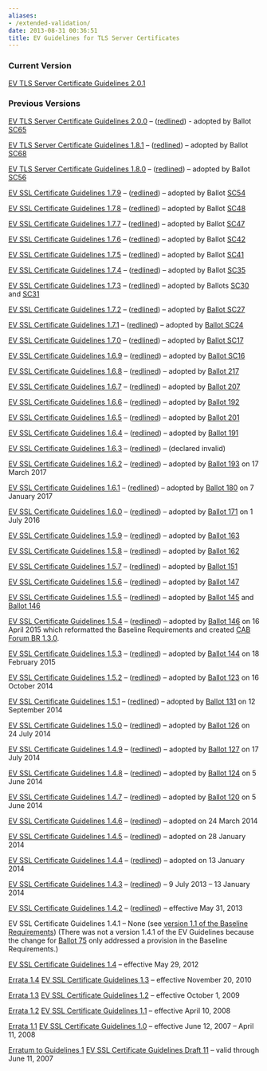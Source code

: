```yaml
---
aliases:
- /extended-validation/
date: 2013-08-31 00:36:51
title: EV Guidelines for TLS Server Certificates
---
```


### Current Version

[EV TLS Server Certificate Guidelines 2.0.1][201]

### Previous Versions

[EV TLS Server Certificate Guidelines 2.0.0][200] – ([redlined][200r]) - adopted by Ballot [SC65][sc65]

[EV TLS Server Certificate Guidelines 1.8.1][181] – ([redlined][181r]) – adopted by Ballot [SC68][sc68]

[EV TLS Server Certificate Guidelines 1.8.0][1] – ([redlined][2]) – adopted by Ballot [SC56][3]

[EV SSL Certificate Guidelines 1.7.9][4] – ([redlined][5]) – adopted by Ballot [SC54][6]

[EV SSL Certificate Guidelines 1.7.8][7] – ([redlined][8]) – adopted by Ballot [SC48][9]

[EV SSL Certificate Guidelines 1.7.7][10] – ([redlined][11]) – adopted by Ballot [SC47][12]

[EV SSL Certificate Guidelines 1.7.6][13] – ([redlined][14]) – adopted by Ballot [SC42][15]

[EV SSL Certificate Guidelines 1.7.5][16] – ([redlined][17]) – adopted by Ballot [SC41][18]

[EV SSL Certificate Guidelines 1.7.4][19] – ([redlined][20]) – adopted by Ballot [SC35][21]

[EV SSL Certificate Guidelines 1.7.3][22] – ([redlined][23]) – adopted by Ballots [SC30][24] and [SC31][25]

[EV SSL Certificate Guidelines 1.7.2][26] – ([redlined][27]) – adopted by [Ballot SC27][28]

[EV SSL Certificate Guidelines 1.7.1][29] – ([redlined][30]) – adopted by [Ballot SC24][31]

[EV SSL Certificate Guidelines 1.7.0][32] – ([redlined][33]) – adopted by [Ballot SC17][34]

[EV SSL Certificate Guidelines 1.6.9][35] – ([redlined][36]) – adopted by [Ballot SC16][37]

[EV SSL Certificate Guidelines 1.6.8][38] – ([redlined][39]) – adopted by [Ballot 217][40]

[EV SSL Certificate Guidelines 1.6.7][41] – ([redlined][42]) – adopted by [Ballot 207][43]

[EV SSL Certificate Guidelines 1.6.6][44] – ([redlined][45]) – adopted by [Ballot 192][46]

[EV SSL Certificate Guidelines 1.6.5][47] – ([redlined][48]) – adopted by [Ballot 201][49]

[EV SSL Certificate Guidelines 1.6.4][50] – ([redlined][51]) – adopted by [Ballot 191][52]

[EV SSL Certificate Guidelines 1.6.3][53] – ([redlined][54]) – (declared invalid)

[EV SSL Certificate Guidelines 1.6.2][55] – ([redlined][56]) – adopted by [Ballot 193][57] on 17 March 2017

[EV SSL Certificate Guidelines 1.6.1][58] – ([redlined][59]) – adopted by [Ballot 180][60] on 7 January 2017

[EV SSL Certificate Guidelines 1.6.0][61] – ([redlined][62]) – adopted by [Ballot 171][63] on 1 July 2016

[EV SSL Certificate Guidelines 1.5.9][64] – ([redlined][65]) – adopted by [Ballot 163][66]

[EV SSL Certificate Guidelines 1.5.8][67] – ([redlined][68]) – adopted by [Ballot 162][69]

[EV SSL Certificate Guidelines 1.5.7][70] – ([redlined][71]) – adopted by [Ballot 151][72]

[EV SSL Certificate Guidelines 1.5.6][73] – ([redlined][74]) – adopted by [Ballot 147][75]

[EV SSL Certificate Guidelines 1.5.5][76] – ([redlined][77]) – adopted by [Ballot 145][78] and [Ballot 146][79]

[EV SSL Certificate Guidelines 1.5.4][80] – ([redlined][81]) – adopted by [Ballot 146][79] on 16 April 2015 which reformatted the Baseline Requirements and created [CAB Forum BR 1.3.0][82].

[EV SSL Certificate Guidelines 1.5.3][83] – ([redlined][84]) – adopted by [Ballot 144][85] on 18 February 2015

[EV SSL Certificate Guidelines 1.5.2][86] – ([redlined][87]) – adopted by [Ballot 123][88] on 16 October 2014

[EV SSL Certificate Guidelines 1.5.1][89] – ([redlined][90]) – adopted by [Ballot 131][91] on 12 September 2014

[EV SSL Certificate Guidelines 1.5.0][92] – ([redlined][93]) – adopted by [Ballot 126][94] on 24 July 2014

[EV SSL Certificate Guidelines 1.4.9][95] – ([redlined][96]) – adopted by [Ballot 127][97] on 17 July 2014

[EV SSL Certificate Guidelines 1.4.8][98] – ([redlined][99]) – adopted by [Ballot 124][100] on 5 June 2014

[EV SSL Certificate Guidelines 1.4.7][101] – ([redlined][102]) – adopted by [Ballot 120][103] on 5 June 2014

[EV SSL Certificate Guidelines 1.4.6][104] – ([redlined][105]) – adopted on 24 March 2014

[EV SSL Certificate Guidelines 1.4.5][106] – ([redlined][107]) – adopted on 28 January 2014

[EV SSL Certificate Guidelines 1.4.4][108] – ([redlined][109]) – adopted on 13 January 2014

[EV SSL Certificate Guidelines 1.4.3][110] – ([redlined][111]) – 9 July 2013 – 13 January 2014

[EV SSL Certificate Guidelines 1.4.2][112] – ([redlined][113]) – effective May 31, 2013

EV SSL Certificate Guidelines 1.4.1 – None (see [version 1.1 of the Baseline Requirements](/uploads/Baseline_Requirements_V1_1.pdf))
(There was not a version 1.4.1 of the EV Guidelines because the change for [Ballot 75](/2012/06/08/ballot-75-nameconstraints-criticality-flag/) only addressed a provision in the Baseline Requirements.)

[EV SSL Certificate Guidelines 1.4][114] – effective May 29, 2012

[Errata 1.4][115]
[EV SSL Certificate Guidelines 1.3][116] – effective November 20, 2010

[Errata 1.3][117]
[EV SSL Certificate Guidelines 1.2][118] – effective October 1, 2009

[Errata 1.2][119]
[EV SSL Certificate Guidelines 1.1][120] – effective April 10, 2008

[Errata 1.1][121]
[EV SSL Certificate Guidelines 1.0][122] – effective June 12, 2007 – April 11, 2008

[Erratum to Guidelines 1][123]
[EV SSL Certificate Guidelines Draft 11][124] – valid through June 11, 2007

[201]: CA-Browser-Forum-EV-Guidelines-2.0.1.pdf
[200]: EVGv2.0.0.pdf
[200r]: EVGv2.0.0-redlined.pdf
[sc65]: /2024/03/15/ballot-sc-65v2-convert-evgs-into-rfc-3647-format/
[181]: EVG-1.8.1.pdf
[181r]: EVG-1.8.1-redlined.pdf
[sc68]: /2024/02/01/ballot-sc-68-allow-vatel-and-vatxi-for-organizationidentifier/
[1]: /uploads/CA-Browser-Forum-EV-Guidelines-1.8.0.pdf
[2]: /uploads/EVG-1.8.0_redlined.pdf
[3]: /2022/10/25/ballot-sc56-2022-cleanup/
[4]: /uploads/CA-Browser-Forum-EV-Guidelines-1.7.9.pdf
[5]: /uploads/CA-Browser-Forum-EV-Guidelines-1.7.9-redline.pdf
[6]: /2022/03/24/ballot-sc54-onion-cleanup/
[7]: /uploads/CA-Browser-Forum-EV-Guidelines-1.7.8.pdf
[8]: /uploads/CA-Browser-Forum-EV-Guidelines-1.7.8-redline.pdf
[9]: /2021/07/22/ballot-sc48-v2-domain-name-and-ip-address-encoding/
[10]: /uploads/CA-Browser-Forum-EV-Guidelines-1.7.7.pdf
[11]: /uploads/CA-Browser-Forum-EV-Guidelines-1.7.7-redline.pdf
[12]: /2021/06/30/ballot-sc47v2-sunset-subjectorganizationalunitname/
[13]: /uploads/CA-Browser-Forum-EV-Guidelines-v1.7.6.pdf
[14]: /uploads/CA-Browser-Forum-EV-Guidelines-v1.7.6_redline.pdf
[15]: /2021/04/22/ballot-sc42-398-day-re-use-period/
[16]: /uploads/CA-Browser-Forum-EV-Guidelines-v1.7.5.pdf
[17]: /uploads/CA-Browser-Forum-EV-Guidelines-v1.7.5_redline.pdf
[18]: /2021/02/26/ballot-sc41-reformatting-the-brs-evgs-and-ncssrs/
[19]: /uploads/CA-Browser-Forum-EV-Guidelines-v1.7.4.pdf
[20]: /uploads/CA-Browser-Forum-EV-Guidelines-v1.7.4-redlined.pdf
[21]: /2020/09/09/ballot-sc35-cleanups-and-clarifications/
[22]: /uploads/CA-Browser-Forum-EV-Guidelines-v1.7.3.pdf
[23]: /uploads/CA-Browser-Forum-EV-Guidelines-v1.7.3-redlined.pdf
[24]: /2020/07/16/ballot-sc30v2-disclosure-of-registration-incorporating-agency/
[25]: /2020/07/16/ballot-sc31-browser-alignment/
[26]: /uploads/CA-Browser-Forum-EV-Guidelines-v1.7.2.pdf
[27]: /uploads/CA-Browser-Forum-EV-Guidelines-v1.7.2-redlined.pdf
[28]: /2020/02/20/ballot-sc27v3-version-3-onion-certificates/
[29]: /uploads/CA-Browser-Forum-EV-Guidelines-v1.7.1.pdf
[30]: /uploads/CA-Browser-Forum-EV-Guidelines-v1.7.1-redlined.pdf
[31]: /2019/11/12/ballot-sc24-fall-cleanup-v2/
[32]: /uploads/CA-Browser-Forum-EV-Guidelines-v1.7.0.pdf
[33]: /uploads/CA-Browser-Forum-EV-Guidelines-v1.7.0-redlined.pdf
[34]: /2019/05/21/ballot-sc17-version-7-alternative-registration-numbers-for-ev-certificates/
[35]: /uploads/CA-Browser-Forum-EV-Guidelines-v1.6.9.pdf
[36]: /uploads/CA-Browser-Forum-EV-Guidelines-v1.6.9-redlined.pdf
[37]: /2019/03/16/ballot-sc16-other-subject-attributes/
[38]: /uploads/CA-Browser-Forum-EV-Guidelines-v1.6.8.pdf
[39]: /uploads/CA-Browser-Forum-EV-Guidelines-v1.6.8-redlined.pdf
[40]: /2017/12/21/ballot-217-sunset-rfc-2527/
[41]: /uploads/EV-V1_6_7.pdf
[42]: /uploads/EV-V1_6_7-redlined.pdf
[43]: /2017/10/23/ballot-207-asn-1-jurisdiction-ev-guidelines/
[44]: /uploads/EV-V1_6_6.pdf
[45]: /uploads/EV-V1_6_6-redlined.pdf
[46]: /2017/06/28/ballot-192-notary-revision/
[47]: /uploads/EV-V1_6_5.pdf
[48]: /uploads/EV-V1_6_5-redlined.pdf
[49]: /2017/06/08/2427/
[50]: /uploads/EV-V1_6_4.pdf
[51]: /uploads/EV-V1_6_4-redlined.pdf
[52]: /2017/05/23/ballot-191-clarify-place-business-information/
[53]: /uploads/EV-V1_6_3.pdf
[54]: /uploads/EV-V1_6_3-redlined.pdf
[55]: /uploads/EV-V1_6_2.pdf
[56]: /uploads/EV-V1_6_2_redlined.pdf
[57]: /2017/03/17/ballot-193-825-day-certificate-lifetimes/
[58]: /uploads/EV-V1_6_1.pdf
[59]: /uploads/EV-V1_6_1-redlined.pdf
[60]: /2017/01/07/ballot-180-readopting-brs-evgl-ev-code-signing-ncssr-guidelines-amendments/
[61]: /uploads/EV-V1_6_0.pdf
[62]: /uploads/EV-V1_6_0-redlined.pdf
[63]: /2016/07/01/ballot-171-updating-etsi-standards-cabf-documents/
[64]: /uploads/EV-V1_5_9.pdf
[65]: /uploads/EV-V1_5_9-redlined.pdf
[66]: /2016/03/18/ballot-163-fix-errata-in-ev-guidelines-11-2-1/
[67]: /uploads/EV-V1_5_8.pdf
[68]: /uploads/EV-V1_5_8-redlined.pdf
[69]: /2016/03/16/ballot-162-sunset-of-exceptions/
[70]: /uploads/EV-V1_5_7.pdf
[71]: /uploads/EV-V1_5_7-redlined.pdf
[72]: /2015/09/28/ballot-151-addition-of-optional-oids-for-indicating-level-of-validation/
[73]: /uploads/EV-V1_5_61.pdf
[74]: /uploads/EV-V1_5_6-redlined1.pdf
[75]: /2015/06/25/ballot-147-attorney-accountant-letter-changes/
[76]: /uploads/EV-V1_5_5.pdf
[77]: /uploads/EV-V1_5_5-redlined.pdf
[78]: /2015/02/19/ballot-145-operational-existence-for-government-entities/
[79]: /2015/04/16/ballot-146-convert-baseline-requirements-to-rfc-3647-framework/
[80]: /uploads/EV-V1_5_4.pdf
[81]: /uploads/EV-V1_5_4-redlined.pdf
[82]: /uploads/CAB-Forum-BR-1.3.0.pdf
[83]: /uploads/EV-V1_5_3.pdf
[84]: /uploads/EV-V1_5_3-redlined.pdf
[85]: /2015/02/18/ballot-144-validation-rules-dot-onion-names/
[86]: /uploads/EV-V1_5_2Libre.pdf
[87]: /uploads/EV-SSL-Certificate-Guidelines-Version-1.5.2-Libre-Redlined.pdf
[88]: /2014/10/16/ballot-123-reuse-information/ "Ballot 123 – Reuse of Information"
[89]: /uploads/EV-SSL-Certificate-Guidelines-Version-1.5.1.pdf
[90]: /uploads/EV-SSL-Certificate-Guidelines-Version-1.5.1-Redlined.pdf
[91]: /2014/09/12/ballot-131-update-verified-method-communication/ "Ballot 131 Update to Verified Method of Communication"
[92]: /uploads/EV-SSL-Certificate-Guidelines-Version-1.5.0.pdf
[93]: /uploads/EV-SSL-Certificate-Guidelines-Version-1.5.0-Redlined.pdf
[94]: /2014/07/11/ballot-126-operational-existence/ "Ballot 126 – Operational Existence"
[95]: /uploads/EV-SSL-Certificate-Guidelines-Version-1.4.9.pdf
[96]: /uploads/EV-SSL-Certificate-Guidelines-Version-1.4.9-Redlined.pdf
[97]: /2014/07/17/ballot-127-verification-agency-evg-11-7-2/ "Ballot 127 – Verification of Agency in EVG 11.7.2"
[98]: /uploads/EV-SSL-Certificate-Guidelines-Version-1.4.8.pdf
[99]: /uploads/EV-SSL-Certificate-Guidelines-Version-1.4.8-Redlined.pdf
[100]: /2014/06/05/ballot-124-business-entity-clarification/ "Ballot 124 – Business Entity Clarification"
[101]: /uploads/EV-SSL-Certificate-Guidelines-Version-1.4.7.pdf
[102]: /uploads/EV-SSL-Certificate-Guidelines-Version-1.4.7-Redlined.pdf
[103]: /2014/06/05/ballot-120-affiliate-authority-verify-domain/ "Ballot 120 – Affiliate Authority to Verify Domain"
[104]: /uploads/EV-SSL-Certificate-Guidelines-Version-1.4.6.pdf
[105]: /uploads/EV-SSL-Certificate-Guidelines-Version-1.4.6-Redlined.pdf
[106]: /uploads/EV-SSL-Certificate-Guidelines-Version-1.4.5.pdf
[107]: /uploads/EV-SSL-Certificate-Guidelines-Version-1.4.5-Redlined.pdf
[108]: /uploads/EV-SSL-Certificate-Guidelines-Version-1.4.4.pdf
[109]: /uploads/EV-SSL-Certificate-Guidelines-Version-1.4.4-Redlined.pdf
[110]: /uploads/Guidelines_v1_4_3.pdf
[111]: /uploads/Guidelines_v1_4_3_Redline.pdf
[112]: /uploads/EV-V1_4_2.pdf
[113]: /uploads/EV-V1_4_2-redlined.pdf
[114]: /uploads/Guidelines_v1_4.pdf
[115]: /uploads/Errata_1_4.pdf
[116]: /uploads/Guidelines_v1_3.pdf
[117]: /uploads/Errata_1_3.pdf
[118]: /uploads/Guidelines_v1_2.pdf
[119]: /uploads/Errata1.2.pdf
[120]: /uploads/EVCertificateGuidelines-V1.1.pdf
[121]: /uploads/Errata11.pdf
[122]: /uploads/EV_Certificate_Guidelines.pdf
[123]: /uploads/Erratum-to-Guidelines-Version-1.pdf
[124]: /uploads/EV_Certificate_Guidelines_draft11.pdf
